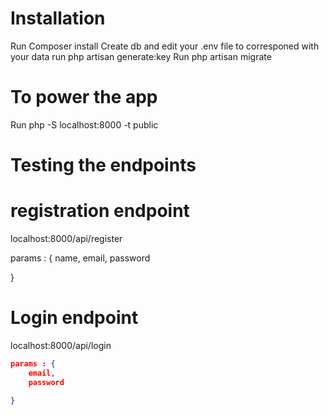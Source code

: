 # Installation

Run Composer install
Create db and edit your .env file to corresponed with your data
run php artisan generate:key
Run php artisan migrate


# To power the app
Run php -S localhost:8000 -t public


# Testing the endpoints

# registration endpoint

localhost:8000/api/register

params : {
    name,
    email,
    password
    
}


# Login endpoint

localhost:8000/api/login
```json
params : {
    email,
    password
    
}
```






